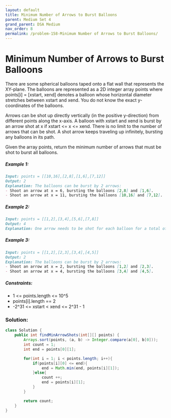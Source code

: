 ```yaml
---
layout: default
title: Minimum Number of Arrows to Burst Balloons
parent: Medium Set 4
grand_parent: DSA Medium
nav_order: 8
permalink: /problem-158-Minimum Number of Arrows to Burst Balloons/
---
```

# Minimum Number of Arrows to Burst Balloons
There are some spherical balloons taped onto a flat wall that represents the XY-plane. The balloons are represented as a 2D integer array points where points[i] = [xstart, xend] denotes a balloon whose horizontal diameter stretches between xstart and xend. You do not know the exact y-coordinates of the balloons.

Arrows can be shot up directly vertically (in the positive y-direction) from different points along the x-axis. A balloon with xstart and xend is burst by an arrow shot at x if xstart <= x <= xend. There is no limit to the number of arrows that can be shot. A shot arrow keeps traveling up infinitely, bursting any balloons in its path.

Given the array points, return the minimum number of arrows that must be shot to burst all balloons.

##### Example 1:
```markdown
Input: points = [[10,16],[2,8],[1,6],[7,12]]
Output: 2
Explanation: The balloons can be burst by 2 arrows:
- Shoot an arrow at x = 6, bursting the balloons [2,8] and [1,6].
- Shoot an arrow at x = 11, bursting the balloons [10,16] and [7,12].
```
##### Example 2:
```markdown
Input: points = [[1,2],[3,4],[5,6],[7,8]]
Output: 4
Explanation: One arrow needs to be shot for each balloon for a total of 4 arrows.
```
##### Example 3:
```markdown
Input: points = [[1,2],[2,3],[3,4],[4,5]]
Output: 2
Explanation: The balloons can be burst by 2 arrows:
- Shoot an arrow at x = 2, bursting the balloons [1,2] and [2,3].
- Shoot an arrow at x = 4, bursting the balloons [3,4] and [4,5].
```
##### Constraints:
* 1 <= points.length <= 10^5
* points[i].length == 2
* -2^31 <= xstart < xend <= 2^31 - 1

### Solution:
```java
class Solution {
    public int findMinArrowShots(int[][] points) {
        Arrays.sort(points, (a, b) -> Integer.compare(a[0], b[0]));
        int count = 1;
        int end = points[0][1];

        for(int i = 1; i < points.length; i++){
            if(points[i][0] <= end){
                end = Math.min(end, points[i][1]);
            }else{
                count ++;
                end = points[i][1];
            }
        }

        return count;
    }
}
```